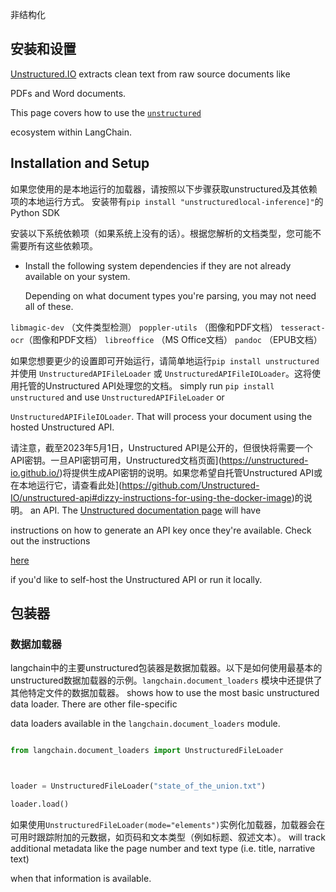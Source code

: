 非结构化


## 安装和设置
[Unstructured.IO](https://www.unstructured.io/) extracts clean text from raw source documents like

PDFs and Word documents.

This page covers how to use the [`unstructured`](https://github.com/Unstructured-IO/unstructured)

ecosystem within LangChain.



## Installation and Setup



如果您使用的是本地运行的加载器，请按照以下步骤获取unstructured及其依赖项的本地运行方式。
安装带有`pip install "unstructuredlocal-inference]"`的Python SDK


安装以下系统依赖项（如果系统上没有的话）。根据您解析的文档类型，您可能不需要所有这些依赖项。
- Install the following system dependencies if they are not already available on your system.

  Depending on what document types you're parsing, you may not need all of these.

`libmagic-dev` （文件类型检测）
`poppler-utils` （图像和PDF文档）
`tesseract-ocr`（图像和PDF文档）
`libreoffice` （MS Office文档）
`pandoc` （EPUB文档）


如果您想要更少的设置即可开始运行，请简单地运行`pip install unstructured`并使用 `UnstructuredAPIFileLoader` 或 `UnstructuredAPIFileIOLoader`。这将使用托管的Unstructured API处理您的文档。
simply run `pip install unstructured` and use `UnstructuredAPIFileLoader` or

`UnstructuredAPIFileIOLoader`. That will process your document using the hosted Unstructured API.

请注意，截至2023年5月1日，Unstructured API是公开的，但很快将需要一个API密钥。一旦API密钥可用，Unstructured文档页面](https://unstructured-io.github.io/)将提供生成API密钥的说明。如果您希望自托管Unstructured API或在本地运行它，请查看此处](https://github.com/Unstructured-IO/unstructured-api#dizzy-instructions-for-using-the-docker-image)的说明。
an API. The [Unstructured documentation page](https://unstructured-io.github.io/) will have

instructions on how to generate an API key once they're available. Check out the instructions

[here](https://github.com/Unstructured-IO/unstructured-api#dizzy-instructions-for-using-the-docker-image)

if you'd like to self-host the Unstructured API or run it locally.



## 包装器


### 数据加载器


langchain中的主要unstructured包装器是数据加载器。以下是如何使用最基本的unstructured数据加载器的示例。`langchain.document_loaders` 模块中还提供了其他特定文件的数据加载器。
shows how to use the most basic unstructured data loader. There are other file-specific

data loaders available in the `langchain.document_loaders` module.



```python

from langchain.document_loaders import UnstructuredFileLoader



loader = UnstructuredFileLoader("state_of_the_union.txt")

loader.load()

```



如果使用`UnstructuredFileLoader(mode="elements")`实例化加载器，加载器会在可用时跟踪附加的元数据，如页码和文本类型（例如标题、叙述文本）。
will track additional metadata like the page number and text type (i.e. title, narrative text)

when that information is available.

